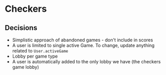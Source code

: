 # Checkers

## Decisions

* Simplistic approach of abandoned games - don't include in scores
* A user is limited to single active Game. To change, update anything related to `User.activeGame`
* Lobby per game type
* A user is automatically added to the only lobby we have (the checkers game lobby)
